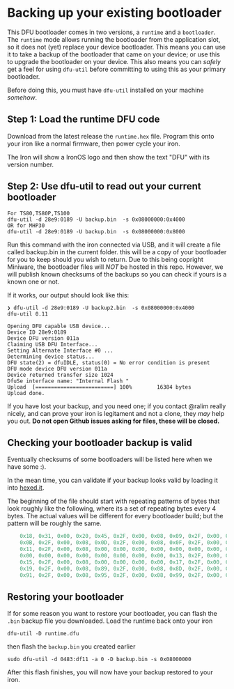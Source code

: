 # Backing up your existing bootloader

This DFU bootloader comes in two versions, a `runtime` and a `bootloader`.
The `runtime` mode allows running the bootloader from the application slot, so it does not (yet) replace your device bootloader.
This means you can use it to take a backup of the bootloader that came on your device; or use this to upgrade the bootloader on your device.
This also means you can _safely_ get a feel for using `dfu-util` before committing to using this as your primary bootloader.

Before doing this, you must have `dfu-util` installed on your machine _somehow_.

## Step 1: Load the runtime DFU code

Download from the latest release the `runtime.hex` file.
Program this onto your iron like a normal firmware, then power cycle your iron.

The Iron will show a IronOS logo and then show the text "DFU" with its version number.

## Step 2: Use dfu-util to read out your current bootloader

```
For TS80,TS80P,TS100
dfu-util -d 28e9:0189 -U backup.bin  -s 0x08000000:0x4000
OR for MHP30
dfu-util -d 28e9:0189 -U backup.bin  -s 0x08000000:0x8000

```

Run this command with the iron connected via USB, and it will create a file called backup.bin in the current folder. this will be a copy of your bootloader for you to keep should you wish to return.
Due to this being copright Miniware, the bootloader files will _NOT_ be hosted in this repo.
However, we will publish known checksums of the backups so you can check if yours is a known one or not.

If it works, our output should look like this:

```
❯ dfu-util -d 28e9:0189 -U backup2.bin  -s 0x08000000:0x4000
dfu-util 0.11

Opening DFU capable USB device...
Device ID 28e9:0189
Device DFU version 011a
Claiming USB DFU Interface...
Setting Alternate Interface #0 ...
Determining device status...
DFU state(2) = dfuIDLE, status(0) = No error condition is present
DFU mode device DFU version 011a
Device returned transfer size 1024
DfuSe interface name: "Internal Flash "
Upload	[=========================] 100%        16384 bytes
Upload done.
```

If you have lost your backup, and you need one; if you contact @ralim really nicely, and can prove your iron is legitament and not a clone, they _may_ help you out. **Do not open Github issues asking for files, these will be closed.**

## Checking your bootloader backup is valid

Eventually checksums of some bootloaders will be listed here when we have some :).

In the mean time, you can validate if your backup looks valid by loading it into [hexed.it](https://hexed.it/).

The beginning of the file should start with repeating patterns of bytes that look roughly like the following, where its a set of repeating bytes every 4 bytes. The actual values will be different for every bootloader build; but the pattern will be roughly the same.

```C
	0x18, 0x31, 0x00, 0x20, 0x45, 0x2F, 0x00, 0x08, 0x09, 0x2F, 0x00, 0x08,
	0x0B, 0x2F, 0x00, 0x08, 0x0D, 0x2F, 0x00, 0x08, 0x0F, 0x2F, 0x00, 0x08,
	0x11, 0x2F, 0x00, 0x08, 0x00, 0x00, 0x00, 0x00, 0x00, 0x00, 0x00, 0x00,
	0x00, 0x00, 0x00, 0x00, 0x00, 0x00, 0x00, 0x00, 0x13, 0x2F, 0x00, 0x08,
	0x15, 0x2F, 0x00, 0x08, 0x00, 0x00, 0x00, 0x00, 0x17, 0x2F, 0x00, 0x08,
	0x19, 0x2F, 0x00, 0x08, 0x89, 0x2F, 0x00, 0x08, 0x8D, 0x2F, 0x00, 0x08,
	0x91, 0x2F, 0x00, 0x08, 0x95, 0x2F, 0x00, 0x08, 0x99, 0x2F, 0x00, 0x08,
```

## Restoring your bootloader

If for some reason you want to restore your bootloader, you can flash the `.bin` backup file you downloaded.
Load the runtime back onto your iron

```
dfu-util -D runtime.dfu
```

then flash the `backup.bin` you created earlier

```
sudo dfu-util -d 0483:df11 -a 0 -D backup.bin -s 0x08000000
```

After this flash finishes, you will now have your backup restored to your iron.
